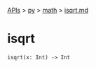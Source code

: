 [APIs](../../index.md) > [py](../index.md) > [math](./index.md) > [isqrt.md]()

# isqrt

```
isqrt(x: Int) -> Int
```
